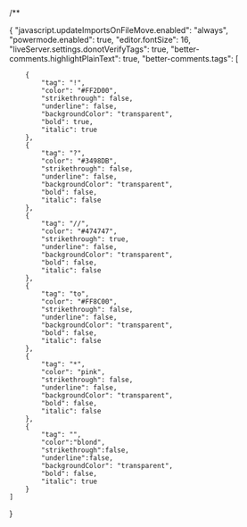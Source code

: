 /**
 
  
  
  <!-- To visualize below comments, add Better Comments VS Code Extension, or follow the Syntax 
  * After a successful installation edit the setting.json for the extension and add the following code.
-->
  {
    "javascript.updateImportsOnFileMove.enabled": "always",
    "powermode.enabled": true,
    "editor.fontSize": 16,
    "liveServer.settings.donotVerifyTags": true,
    "better-comments.highlightPlainText": true,
    "better-comments.tags": [

        {
            "tag": "!",
            "color": "#FF2D00",
            "strikethrough": false,
            "underline": false,
            "backgroundColor": "transparent",
            "bold": true,
            "italic": true
        },
        {
            "tag": "?",
            "color": "#3498DB",
            "strikethrough": false,
            "underline": false,
            "backgroundColor": "transparent",
            "bold": false,
            "italic": false
        },
        {
            "tag": "//",
            "color": "#474747",
            "strikethrough": true,
            "underline": false,
            "backgroundColor": "transparent",
            "bold": false,
            "italic": false
        },
        {
            "tag": "to",
            "color": "#FF8C00",
            "strikethrough": false,
            "underline": false,
            "backgroundColor": "transparent",
            "bold": false,
            "italic": false
        },
        {
            "tag": "*",
            "color": "pink",
            "strikethrough": false,
            "underline": false,
            "backgroundColor": "transparent",
            "bold": false,
            "italic": false
        },
        {
            "tag": "",
            "color":"blond",
            "strikethrough":false,
            "underline":false,
            "backgroundColor": "transparent",
            "bold": false,
            "italic": true
        }
    ]
}

